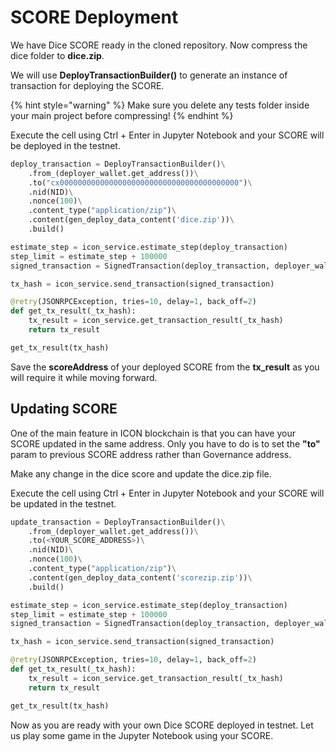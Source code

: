 # SCORE Deployment

We have Dice SCORE ready in the cloned repository. Now compress the dice folder to **dice.zip**.

We will use **DeployTransactionBuilder()** to generate an instance of transaction for deploying the SCORE.

{% hint style="warning" %}
Make sure you delete any tests folder inside your main project before compressing!
{% endhint %}

Execute the cell using Ctrl + Enter in Jupyter Notebook and your SCORE will be deployed in the testnet.
```py
deploy_transaction = DeployTransactionBuilder()\
    .from_(deployer_wallet.get_address())\
    .to("cx0000000000000000000000000000000000000000")\
    .nid(NID)\
    .nonce(100)\
    .content_type("application/zip")\
    .content(gen_deploy_data_content('dice.zip'))\
    .build()

estimate_step = icon_service.estimate_step(deploy_transaction)
step_limit = estimate_step + 100000
signed_transaction = SignedTransaction(deploy_transaction, deployer_wallet, step_limit)

tx_hash = icon_service.send_transaction(signed_transaction)

@retry(JSONRPCException, tries=10, delay=1, back_off=2)
def get_tx_result(_tx_hash):
    tx_result = icon_service.get_transaction_result(_tx_hash)
    return tx_result

get_tx_result(tx_hash)
```
Save the **scoreAddress** of your deployed SCORE from the **tx_result** as you will require it while moving forward.


## Updating SCORE
One of the main feature in ICON blockchain is that you can have your SCORE updated in the same address. Only you have to do is to set the **"to"** param to previous SCORE address rather than Governance address.

Make any change in the dice score and update the dice.zip file.

Execute the cell using Ctrl + Enter in Jupyter Notebook and your SCORE will be updated in the testnet.

```py
update_transaction = DeployTransactionBuilder()\
    .from_(deployer_wallet.get_address())\
    .to(<YOUR_SCORE_ADDRESS>)\
    .nid(NID)\
    .nonce(100)\
    .content_type("application/zip")\
    .content(gen_deploy_data_content('scorezip.zip'))\
    .build()

estimate_step = icon_service.estimate_step(deploy_transaction)
step_limit = estimate_step + 100000
signed_transaction = SignedTransaction(deploy_transaction, deployer_wallet, step_limit)

tx_hash = icon_service.send_transaction(signed_transaction)

@retry(JSONRPCException, tries=10, delay=1, back_off=2)
def get_tx_result(_tx_hash):
    tx_result = icon_service.get_transaction_result(_tx_hash)
    return tx_result

get_tx_result(tx_hash)
```


Now as you are ready with your own Dice SCORE deployed in testnet. Let us play some game in the Jupyter Notebook using your SCORE.